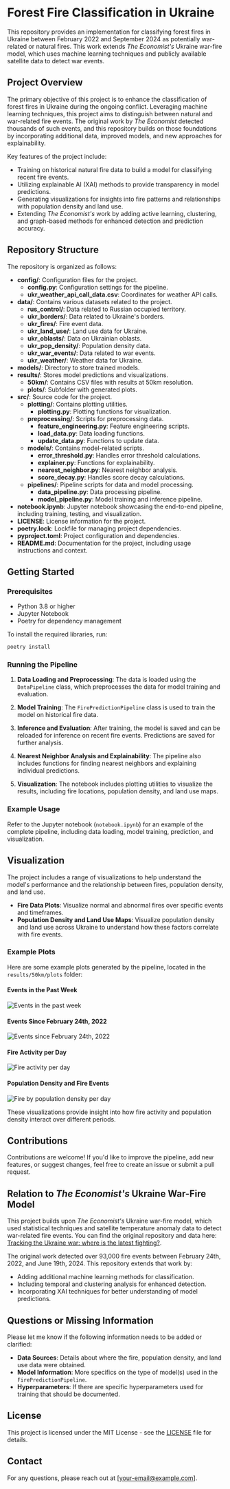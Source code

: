 # Forest Fire Classification in Ukraine

This repository provides an implementation for classifying forest fires in Ukraine between February 2022 and September 2024 as potentially war-related or natural fires. This work extends *The Economist's* Ukraine war-fire model, which uses machine learning techniques and publicly available satellite data to detect war events.

## Project Overview

The primary objective of this project is to enhance the classification of forest fires in Ukraine during the ongoing conflict. Leveraging machine learning techniques, this project aims to distinguish between natural and war-related fire events. The original work by *The Economist* detected thousands of such events, and this repository builds on those foundations by incorporating additional data, improved models, and new approaches for explainability.

Key features of the project include:
- Training on historical natural fire data to build a model for classifying recent fire events.
- Utilizing explainable AI (XAI) methods to provide transparency in model predictions.
- Generating visualizations for insights into fire patterns and relationships with population density and land use.
- Extending *The Economist's* work by adding active learning, clustering, and graph-based methods for enhanced detection and prediction accuracy.

## Repository Structure

The repository is organized as follows:

- **config/**: Configuration files for the project.
  - **config.py**: Configuration settings for the pipeline.
  - **ukr_weather_api_call_data.csv**: Coordinates for weather API calls.
- **data/**: Contains various datasets related to the project.
  - **rus_control/**: Data related to Russian occupied territory.
  - **ukr_borders/**: Data related to Ukraine's borders.
  - **ukr_fires/**: Fire event data.
  - **ukr_land_use/**: Land use data for Ukraine.
  - **ukr_oblasts/**: Data on Ukrainian oblasts.
  - **ukr_pop_density/**: Population density data.
  - **ukr_war_events/**: Data related to war events.
  - **ukr_weather/**: Weather data for Ukraine.
- **models/**: Directory to store trained models.
- **results/**: Stores model predictions and visualizations.
  - **50km/**: Contains CSV files with results at 50km resolution.
  - **plots/**: Subfolder with generated plots.
- **src/**: Source code for the project.
  - **plotting/**: Contains plotting utilities.
    - **plotting.py**: Plotting functions for visualization.
  - **preprocessing/**: Scripts for preprocessing data.
    - **feature_engineering.py**: Feature engineering scripts.
    - **load_data.py**: Data loading functions.
    - **update_data.py**: Functions to update data.
  - **models/**: Contains model-related scripts.
    - **error_threshold.py**: Handles error threshold calculations.
    - **explainer.py**: Functions for explainability.
    - **nearest_neighbor.py**: Nearest neighbor analysis.
    - **score_decay.py**: Handles score decay calculations.
  - **pipelines/**: Pipeline scripts for data and model processing.
    - **data_pipeline.py**: Data processing pipeline.
    - **model_pipeline.py**: Model training and inference pipeline.
- **notebook.ipynb**: Jupyter notebook showcasing the end-to-end pipeline, including training, testing, and visualization.
- **LICENSE**: License information for the project.
- **poetry.lock**: Lockfile for managing project dependencies.
- **pyproject.toml**: Project configuration and dependencies.
- **README.md**: Documentation for the project, including usage instructions and context.

## Getting Started

### Prerequisites

- Python 3.8 or higher
- Jupyter Notebook
- Poetry for dependency management

To install the required libraries, run:
```sh
poetry install
```

### Running the Pipeline

1. **Data Loading and Preprocessing**: The data is loaded using the `DataPipeline` class, which preprocesses the data for model training and evaluation.

2. **Model Training**: The `FirePredictionPipeline` class is used to train the model on historical fire data.

3. **Inference and Evaluation**: After training, the model is saved and can be reloaded for inference on recent fire events. Predictions are saved for further analysis.

4. **Nearest Neighbor Analysis and Explainability**: The pipeline also includes functions for finding nearest neighbors and explaining individual predictions.

5. **Visualization**: The notebook includes plotting utilities to visualize the results, including fire locations, population density, and land use maps.

### Example Usage

Refer to the Jupyter notebook (`notebook.ipynb`) for an example of the complete pipeline, including data loading, model training, prediction, and visualization.

## Visualization

The project includes a range of visualizations to help understand the model's performance and the relationship between fires, population density, and land use.

- **Fire Data Plots**: Visualize normal and abnormal fires over specific events and timeframes.
- **Population Density and Land Use Maps**: Visualize population density and land use across Ukraine to understand how these factors correlate with fire events.

### Example Plots

Here are some example plots generated by the pipeline, located in the `results/50km/plots` folder:

#### Events in the Past Week

![Events in the past week](results/50km/plots/live_ukraine_fire_map_last_week.png)

#### Events Since February 24th, 2022

![Events since February 24th, 2022](results/50km/plots/live_ukraine_fire_map.png)

#### Fire Activity per Day

![Fire activity per day](results/50km/plots/fire_activity_per_day.png)

#### Population Density and Fire Events

![Fire by population density per day](results/50km/plots/fire_by_pop_density_per_day.png)

These visualizations provide insight into how fire activity and population density interact over different periods.

## Contributions

Contributions are welcome! If you'd like to improve the pipeline, add new features, or suggest changes, feel free to create an issue or submit a pull request.

## Relation to *The Economist's* Ukraine War-Fire Model

This project builds upon *The Economist's* Ukraine war-fire model, which used statistical techniques and satellite temperature anomaly data to detect war-related fire events. You can find the original repository and data here: [Tracking the Ukraine war: where is the latest fighting?](https://www.economist.com/interactive/graphic-detail/ukraine-fires).

The original work detected over 93,000 fire events between February 24th, 2022, and June 19th, 2024. This repository extends that work by:
- Adding additional machine learning methods for classification.
- Including temporal and clustering analysis for enhanced detection.
- Incorporating XAI techniques for better understanding of model predictions.

## Questions or Missing Information

Please let me know if the following information needs to be added or clarified:
- **Data Sources**: Details about where the fire, population density, and land use data were obtained.
- **Model Information**: More specifics on the type of model(s) used in the `FirePredictionPipeline`.
- **Hyperparameters**: If there are specific hyperparameters used for training that should be documented.

## License

This project is licensed under the MIT License - see the [LICENSE](LICENSE) file for details.

## Contact

For any questions, please reach out at [your-email@example.com].
